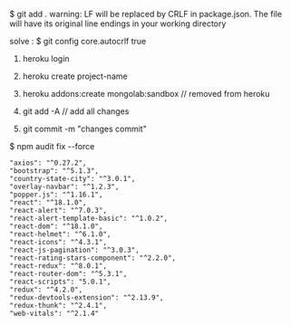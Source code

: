 

$ git add .
warning: LF will be replaced by CRLF in package.json.
The file will have its original line endings in your working directory

solve : $ git config core.autocrlf true

<!-- heroku deploy steps -->

1. heroku login

2. heroku create project-name

3. heroku addons:create mongolab:sandbox  // removed from heroku

4. git add -A // add all changes

5. git commit -m "changes commit"

<!-- 8 vulnerabilities (6 moderate, 2 high) -->

$ npm audit fix --force


<!-- frontend libraries -->

    "axios": "^0.27.2",
    "bootstrap": "^5.1.3",
    "country-state-city": "^3.0.1",
    "overlay-navbar": "^1.2.3",
    "popper.js": "^1.16.1",
    "react": "^18.1.0",
    "react-alert": "^7.0.3",
    "react-alert-template-basic": "^1.0.2",
    "react-dom": "^18.1.0",
    "react-helmet": "^6.1.0",
    "react-icons": "^4.3.1",
    "react-js-pagination": "^3.0.3",
    "react-rating-stars-component": "^2.2.0",
    "react-redux": "^8.0.1",
    "react-router-dom": "^5.3.1",
    "react-scripts": "5.0.1",
    "redux": "^4.2.0",
    "redux-devtools-extension": "^2.13.9",
    "redux-thunk": "^2.4.1",
    "web-vitals": "^2.1.4"